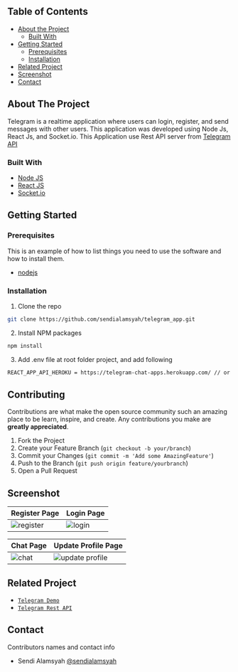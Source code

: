 <!-- TABLE OF CONTENTS -->
## Table of Contents

* [About the Project](#about-the-project)
  * [Built With](#built-with)
* [Getting Started](#getting-started)
  * [Prerequisites](#prerequisites)
  * [Installation](#installation)
* [Related Project](#related-project)
* [Screenshot](#screenshot)
* [Contact](#contact)



<!-- ABOUT THE PROJECT -->
## About The Project


Telegram is a realtime application where users can login, register, and send messages with other users. This application was developed using Node Js, React Js, and Socket.io.
This Application use Rest API server from [Telegram API](https://telegram-chat-apps.herokuapp.com)

### Built With

* [Node JS](https://nodejs.org/en/docs/)
* [React JS](https://reactjs.org/)
* [Socket.io](https://socket.io/)



<!-- GETTING STARTED -->
## Getting Started

### Prerequisites

This is an example of how to list things you need to use the software and how to install them.

* [nodejs](https://nodejs.org/en/download/)

### Installation

1. Clone the repo
```sh
git clone https://github.com/sendialamsyah/telegram_app.git
```
2. Install NPM packages
```sh
npm install
```
3. Add .env file at root folder project, and add following
```sh
REACT_APP_API_HEROKU = https://telegram-chat-apps.herokuapp.com/ // or use your own

```

<!-- CONTRIBUTING -->
## Contributing

Contributions are what make the open source community such an amazing place to be learn, inspire, and create. Any contributions you make are **greatly appreciated**.

1. Fork the Project
2. Create your Feature Branch (`git checkout -b your/branch`)
3. Commit your Changes (`git commit -m 'Add some AmazingFeature'`)
4. Push to the Branch (`git push origin feature/yourbranch`)
5. Open a Pull Request

<!-- SCREENSHOT -->
## Screenshot

| Register Page  | Login Page |
| ------------- | ------------- |
| ![register](/telegram/images/register.jpg?raw=true "Register Page") | ![login](/telegram/images/login.jpg?raw=true "Login Page") |

| Chat Page | Update Profile Page |
| ------------- | ------------- |
| ![chat](/telegram/images/chat.jpg?raw=true "Chat Page") | ![update profile](/telegram/images/updateprofile.jpg?raw=true "Update Profile Page") |


<!-- RELATED PROJECT -->
## Related Project
* [`Telegram Demo`](https://telegram-chat-apps.vercel.app/)
* [`Telegram Rest API`](https://telegram-chat-apps.herokuapp.com/)


<!-- CONTACT -->
## Contact

Contributors names and contact info

* Sendi Alamsyah [@sendialamsyah](https://github.com/sendialamsyah)